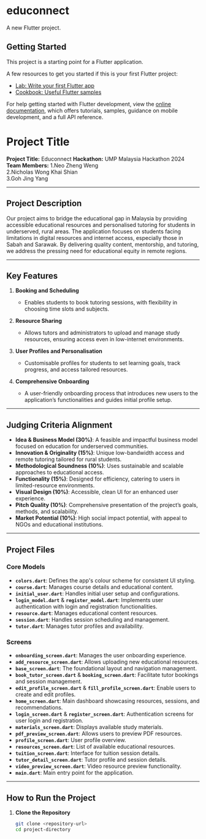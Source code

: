 # educonnect

A new Flutter project.

## Getting Started

This project is a starting point for a Flutter application.

A few resources to get you started if this is your first Flutter project:

- [Lab: Write your first Flutter app](https://docs.flutter.dev/get-started/codelab)
- [Cookbook: Useful Flutter samples](https://docs.flutter.dev/cookbook)

For help getting started with Flutter development, view the
[online documentation](https://docs.flutter.dev/), which offers tutorials,
samples, guidance on mobile development, and a full API reference.



# Project Title

**Project Title:** Educonnect 
**Hackathon:** UMP Malaysia Hackathon 2024  
**Team Members:** 1.Neo Zheng Weng 
                  <br>
                  2.Nicholas Wong Khai Shian 
                  <br>
                  3.Goh Jing Yang

---

## Project Description

Our project aims to bridge the educational gap in Malaysia by providing accessible educational resources and personalised tutoring for students in underserved, rural areas. The application focuses on students facing limitations in digital resources and internet access, especially those in Sabah and Sarawak. By delivering quality content, mentorship, and tutoring, we address the pressing need for educational equity in remote regions.

---

## Key Features

1. **Booking and Scheduling**
   - Enables students to book tutoring sessions, with flexibility in choosing time slots and subjects.

2. **Resource Sharing**
   - Allows tutors and administrators to upload and manage study resources, ensuring access even in low-internet environments.

3. **User Profiles and Personalisation**
   - Customisable profiles for students to set learning goals, track progress, and access tailored resources.


4. **Comprehensive Onboarding**
   - A user-friendly onboarding process that introduces new users to the application’s functionalities and guides initial profile setup.

---

## Judging Criteria Alignment

- **Idea & Business Model (30%)**: A feasible and impactful business model focused on education for underserved communities.
- **Innovation & Originality (15%)**: Unique low-bandwidth access and remote tutoring tailored for rural students.
- **Methodological Soundness (10%)**: Uses sustainable and scalable approaches to educational access.
- **Functionality (15%)**: Designed for efficiency, catering to users in limited-resource environments.
- **Visual Design (10%)**: Accessible, clean UI for an enhanced user experience.
- **Pitch Quality (10%)**: Comprehensive presentation of the project’s goals, methods, and scalability.
- **Market Potential (10%)**: High social impact potential, with appeal to NGOs and educational institutions.

---

## Project Files

### Core Models

- **`colors.dart`**: Defines the app's colour scheme for consistent UI styling.
- **`course.dart`**: Manages course details and educational content.
- **`initial_user.dart`**: Handles initial user setup and configurations.
- **`login_model.dart`** & **`register_model.dart`**: Implements user authentication with login and registration functionalities.
- **`resource.dart`**: Manages educational content resources.
- **`session.dart`**: Handles session scheduling and management.
- **`tutor.dart`**: Manages tutor profiles and availability.

### Screens

- **`onboarding_screen.dart`**: Manages the user onboarding experience.
- **`add_resource_screen.dart`**: Allows uploading new educational resources.
- **`base_screen.dart`**: The foundational layout and navigation management.
- **`book_tutor_screen.dart`** & **`booking_screen.dart`**: Facilitate tutor bookings and session management.
- **`edit_profile_screen.dart`** & **`fill_profile_screen.dart`**: Enable users to create and edit profiles.
- **`home_screen.dart`**: Main dashboard showcasing resources, sessions, and recommendations.
- **`login_screen.dart`** & **`register_screen.dart`**: Authentication screens for user login and registration.
- **`materials_screen.dart`**: Displays available study materials.
- **`pdf_preview_screen.dart`**: Allows users to preview PDF resources.
- **`profile_screen.dart`**: User profile overview.
- **`resources_screen.dart`**: List of available educational resources.
- **`tuition_screen.dart`**: Interface for tuition session details.
- **`tutor_detail_screen.dart`**: Tutor profile and session details.
- **`video_preview_screen.dart`**: Video resource preview functionality.
- **`main.dart`**: Main entry point for the application.

---

## How to Run the Project

1. **Clone the Repository**  
   ```bash
   git clone <repository-url>
   cd project-directory

